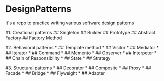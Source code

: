 # DesignPatterns
It's a repo to practice writing various software design patterns

#1. Creational patterns 
 	 ## Singleton
	 ## Builder 
	 ## Prototype
	 ## Abstract Factory
	 ## Factory Method

#2. Behavioral patterns
	* ## Template method
	* ## Visitor
	* ## Mediator
	* ## Iterator 
	* ## Command
	* ## Memento
	* ## Observer 
	* ## Interpeter
	* ## Chain of Responsibility
	* ## State
	* ## Strategy

#3. Structural patterns 
	* ## Decorator
	* ## Composite
	* ## Proxy
	* ## Facade
	* ## Bridge
	* ## Flyweight
	* ## Adapter